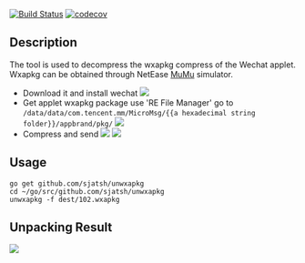 [![Build Status](https://travis-ci.org/sjatsh/unwxapkg.svg?branch=master)](https://travis-ci.org/sjatsh/unwxapkg)
[![codecov](https://codecov.io/gh/sjatsh/unwxapkg/branch/master/graph/badge.svg)](https://codecov.io/gh/sjatsh/unwxapkg)

## Description
 
 The tool is used to decompress the wxapkg compress of the Wechat applet. Wxapkg can be obtained through NetEase 
 [MuMu](http://mumu.163.com/) simulator. 
 
 - Download it and install wechat
 ![](http://static.1sapp.com/simage_template/401f78fc5c26cefb839d7c37fb2451fe39364d86.png)
 - Get applet wxapkg package use 'RE File Manager'
 go to `/data/data/com.tencent.mm/MicroMsg/{{a hexadecimal string folder}}/appbrand/pkg/`
 ![](http://static.1sapp.com/simage_template/843604b9abd8c859c3de0eea50ec1a821892dc21.png)
 - Compress and send
 ![](http://static.1sapp.com/simage_template/50a67d45e553480e817ced99797ec17e0029ee33.png)
 ![](http://static.1sapp.com/simage_template/a16e9408afebc1d70430512d066e9fd476cb70ef.png)
 

## Usage

```
go get github.com/sjatsh/unwxapkg
cd ~/go/src/github.com/sjatsh/unwxapkg
unwxapkg -f dest/102.wxapkg
```

## Unpacking Result
![](http://static.1sapp.com/simage_template/23fa85f16911f689d7f35de36c9fd725bac75549.png)
